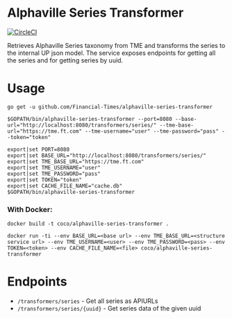 # Alphaville Series Transformer

[![CircleCI](https://circleci.com/gh/Financial-Times/alphaville-series-transformer.svg?style=svg)](https://circleci.com/gh/Financial-Times/alphaville-series-transformer)

Retrieves Alphaville Series taxonomy from TME and transforms the series to the internal UP json model.
The service exposes endpoints for getting all the series and for getting series by uuid.

# Usage
`go get -u github.com/Financial-Times/alphaville-series-transformer`

`$GOPATH/bin/alphaville-series-transformer --port=8080 --base-url="http://localhost:8080/transformers/series/" --tme-base-url="https://tme.ft.com" --tme-username="user" --tme-password="pass" --token="token"`

```
export|set PORT=8080
export|set BASE_URL="http://localhost:8080/transformers/series/"
export|set TME_BASE_URL="https://tme.ft.com"
export|set TME_USERNAME="user"
export|set TME_PASSWORD="pass"
export|set TOKEN="token"
export|set CACHE_FILE_NAME="cache.db"
$GOPATH/bin/alphaville-series-transformer
```

### With Docker:

`docker build -t coco/alphaville-series-transformer .`

`docker run -ti --env BASE_URL=<base url> --env TME_BASE_URL=<structure service url> --env TME_USERNAME=<user> --env TME_PASSWORD=<pass> --env TOKEN=<token> --env CACHE_FILE_NAME=<file> coco/alphaville-series-transformer`

# Endpoints

* `/transformers/series` - Get all series as APIURLs
* `/transformers/series/{uuid}` - Get series data of the given uuid
